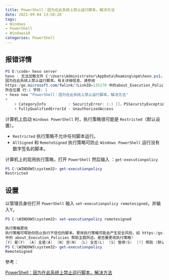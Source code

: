 ```yaml
---
title: PowerShell：因为在此系统上禁止运行脚本，解决方法
date: 2021-09-04 13:58:20
tags:
- Windows
- PowerShell
- Windows10
categories: PowerShell
---
```


## 报错详情

```ps1
PS E:\code> hexo server
hexo : 无法加载文件 C:\Users\Administrator\AppData\Roaming\npm\hexo.ps1，
因为在此系统上禁止运行脚本。有关详细信息，请参阅 
https:/go.microsoft.com/fwlink/?LinkID=135170 中的about_Execution_Policies。
所在位置 行:1 字符: 1
+ hexo new "PowerShell：因为在此系统上禁止运行脚本，解决方法"
+
    + CategoryInfo          : SecurityError: (:) []，PSSecurityException
    + FullyQualifiedErrorId : UnauthorizedAccess
```

计算机上启动 `Windows PowerShell` 时，执行策略很可能是 `Restricted`（默认设置）。

* `Restricted` 执行策略不允许任何脚本运行。  
* `AllSigned` 和 `RemoteSigned` 执行策略可防止 `Windows PowerShell` 运行没有数字签名的脚本。

计算机上的现用执行策略，打开 `PowerShell` 然后输入 ：`get-executionpolicy`

```ps1
PS C:\WINDOWS\system32> get-executionpolicy
Restricted
```

## 设置

以管理员身份打开 `PowerShell` 输入 `set-executionpolicy remotesigned`，并输入Y。

```ps1
PS C:\WINDOWS\system32> set-executionpolicy remotesigned

执行策略更改
执行策略可帮助你防止执行不信任的脚本。更改执行策略可能会产生安全风险，如 https:/go.microsoft.com/fwlink/?LinkID=135170
中的 about_Execution_Policies 帮助主题所述。是否要更改执行策略?
[Y] 是(Y)  [A] 全是(A)  [N] 否(N)  [L] 全否(L)  [S] 暂停(S)  [?] 帮助 (默认值为“N”): y
PS C:\WINDOWS\system32> get-executionpolicy
RemoteSigned
```

参考：

[PowerShell：因为在此系统上禁止运行脚本，解决方法](https://www.jianshu.com/p/4eaad2163567)
